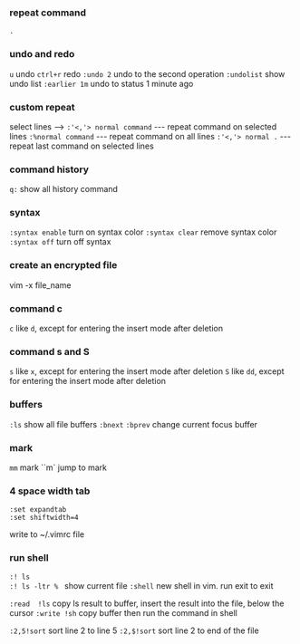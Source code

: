
### repeat command
`.`

### undo and redo
`u` undo
`ctrl+r` redo
`:undo 2` undo to the second operation
`:undolist` show undo list
`:earlier 1m` undo to status 1 minute ago

### custom repeat 
select lines --> `:'<,'> normal command` --- repeat command on selected lines
`:%normal command` --- repeat command on all lines
`:'<,'> normal .`  --- repeat last command on selected lines

### command history
`q:` show all history command

### syntax 
`:syntax enable` turn on syntax color
`:syntax clear` remove syntax color
`:syntax off` turn off syntax

### create an encrypted file 
vim -x file_name 

### command c
`c` like `d`, except for entering the insert mode after deletion

### command s and S
`s` like `x`, except for entering the insert mode after deletion
`S` like `dd`, except for entering the insert mode after deletion

### buffers
`:ls`   show all file buffers
`:bnext` `:bprev`  change current focus buffer 

### mark
`mm` mark
``m` jump to mark

### 4 space width tab 
```
:set expandtab
:set shiftwidth=4
```
write to ~/.vimrc file


### run shell
`:! ls`             
`:! ls -ltr % `    show current file
`:shell`           new shell in vim.           run exit to exit

`:read  !ls`        copy ls result to buffer, insert the result into the file, below the cursor
`:write !sh`        copy buffer then run the command in shell 

`:2,5!sort`         sort line 2 to line 5
`:2,$!sort`         sort line 2 to end of the file
